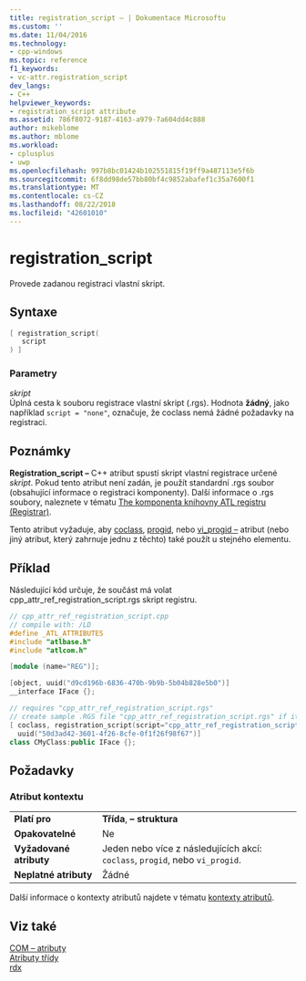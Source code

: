 ```yaml
---
title: registration_script – | Dokumentace Microsoftu
ms.custom: ''
ms.date: 11/04/2016
ms.technology:
- cpp-windows
ms.topic: reference
f1_keywords:
- vc-attr.registration_script
dev_langs:
- C++
helpviewer_keywords:
- registration_script attribute
ms.assetid: 786f8072-9187-4163-a979-7a604dd4c888
author: mikeblome
ms.author: mblome
ms.workload:
- cplusplus
- uwp
ms.openlocfilehash: 997b8bc01424b102551815f19ff9a487113e5f6b
ms.sourcegitcommit: 6f8dd98de57bb80bf4c9852abafef1c35a7600f1
ms.translationtype: MT
ms.contentlocale: cs-CZ
ms.lasthandoff: 08/22/2018
ms.locfileid: "42601010"
---
```

# <a name="registrationscript"></a>registration_script

Provede zadanou registraci vlastní skript.

## <a name="syntax"></a>Syntaxe

```cpp
[ registration_script(
   script
) ]
```

### <a name="parameters"></a>Parametry

*skript*  
Úplná cesta k souboru registrace vlastní skript (.rgs). Hodnota **žádný**, jako například `script = "none"`, označuje, že coclass nemá žádné požadavky na registraci.

## <a name="remarks"></a>Poznámky

**Registration_script –** C++ atribut spustí skript vlastní registrace určené *skript*. Pokud tento atribut není zadán, je použít standardní .rgs soubor (obsahující informace o registraci komponenty). Další informace o .rgs soubory, naleznete v tématu [The komponenta knihovny ATL registru (Registrar)](../atl/atl-registry-component-registrar.md).

Tento atribut vyžaduje, aby [coclass](../windows/coclass.md), [progid](../windows/progid.md), nebo [vi_progid –](../windows/vi-progid.md) atribut (nebo jiný atribut, který zahrnuje jednu z těchto) také použít u stejného elementu.

## <a name="example"></a>Příklad

Následující kód určuje, že součást má volat cpp_attr_ref_registration_script.rgs skript registru.

```cpp
// cpp_attr_ref_registration_script.cpp
// compile with: /LD
#define _ATL_ATTRIBUTES
#include "atlbase.h"
#include "atlcom.h"

[module (name="REG")];

[object, uuid("d9cd196b-6836-470b-9b9b-5b04b828e5b0")]
__interface IFace {};

// requires "cpp_attr_ref_registration_script.rgs"
// create sample .RGS file "cpp_attr_ref_registration_script.rgs" if it does not exist
[ coclass, registration_script(script="cpp_attr_ref_registration_script.rgs"),
  uuid("50d3ad42-3601-4f26-8cfe-0f1f26f98f67")]
class CMyClass:public IFace {};
```

## <a name="requirements"></a>Požadavky

### <a name="attribute-context"></a>Atribut kontextu

|||
|-|-|
|**Platí pro**|**Třída**, **– struktura**|
|**Opakovatelné**|Ne|
|**Vyžadované atributy**|Jeden nebo více z následujících akcí: `coclass`, `progid`, nebo `vi_progid`.|
|**Neplatné atributy**|Žádné|

Další informace o kontexty atributů najdete v tématu [kontexty atributů](../windows/attribute-contexts.md).

## <a name="see-also"></a>Viz také

[COM – atributy](../windows/com-attributes.md)  
[Atributy třídy](../windows/class-attributes.md)  
[rdx](../windows/rdx.md)  